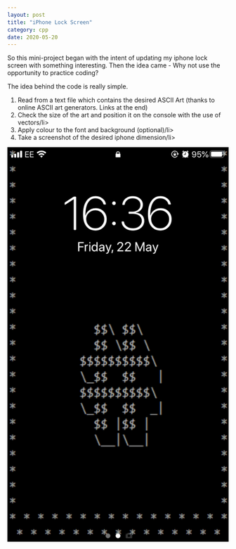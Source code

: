 ```yaml
---
layout: post
title: "iPhone Lock Screen"
category: cpp
date: 2020-05-20
---
```


So this mini-project began with the intent of updating my iphone lock screen with something interesting. Then the idea came - Why not use the opportunity to practice coding?

The idea behind the code is really simple. 

<ol>
<li>Read from a text file which contains the desired ASCII Art (thanks to online ASCII art generators. Links at the end)</li>
<li>Check the size of the art and position it on the console with the use of vectors/li>
<li>Apply colour to the font and background (optional)/li>
<li>Take a screenshot of the desired iphone dimension/li>
</ol>

<img src="pictures/whitehash.png" style="height:80%;" class="center">

<script src="https://gist.github.com/cchanzl/07babb551e964ea347a726f44cf061f5.js"></script>
